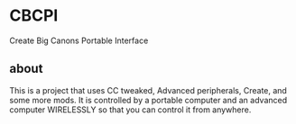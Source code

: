 # CBCPI
Create Big Canons Portable Interface
## about
This is a project that uses CC tweaked, Advanced peripherals, Create, and some more mods.
It is controlled by a portable computer and an advanced computer WIRELESSLY so that you can control it from anywhere.
